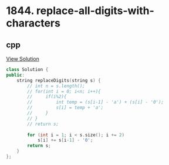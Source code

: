 # 1844. replace-all-digits-with-characters

## cpp

[View Solution](1844-replace-all-digits-with-characters.cpp)


```cpp
class Solution {
public:
    string replaceDigits(string s) {
        // int n = s.length();
        // for(int i = 0; i<n; i++){
        //     if(i%2){
        //         int temp = (s[i-1] - 'a') + (s[i] - '0');
        //         s[i] = temp + 'a';
        //     }
        // }
        // return s;
        
        for (int i = 1; i < s.size(); i += 2)
            s[i] += s[i-1] - '0';
        return s;
    }
};
```

